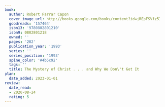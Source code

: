 ```yaml
---
book:
  author: Robert Farrar Capon
  cover_image_url: http://books.google.com/books/content?id=jREpFSVfz5IC&printsec=frontcover&img=1&zoom=1&edge=curl&source=gbs_api
  goodreads: '157464'
  isbn13: '9780802801210'
  isbn9: 0802801218
  owned: ''
  pages: '202'
  publication_year: '1993'
  series: ''
  series_position: '1993'
  spine_color: '#4b5c92'
  tags: ''
  title: The Mystery of Christ . . . and Why We Don\'t Get It
plan:
  date_added: 2023-01-01
review:
  date_read:
  - 2020-08-24
  rating: 5
---
```

